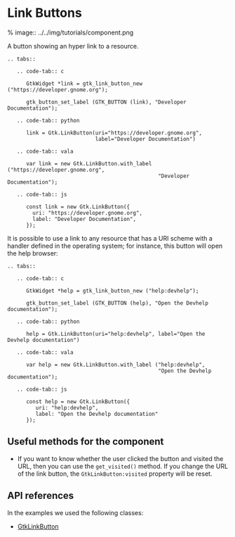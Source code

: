 # Link Buttons

% image:: ../../img/tutorials/component.png

A button showing an hyper link to a resource.

```{eval-rst}
.. tabs::

   .. code-tab:: c

      GtkWidget *link = gtk_link_button_new ("https://developer.gnome.org");

      gtk_button_set_label (GTK_BUTTON (link), "Developer Documentation");

   .. code-tab:: python

      link = Gtk.LinkButton(uri="https://developer.gnome.org",
                            label="Developer Documentation")

   .. code-tab:: vala

      var link = new Gtk.LinkButton.with_label ("https://developer.gnome.org",
                                                "Developer Documentation");

   .. code-tab:: js

      const link = new Gtk.LinkButton({
        uri: "https://developer.gnome.org",
        label: "Developer Documentation",
      });

```

It is possible to use a link to any resource that has a URI scheme with a
handler defined in the operating system; for instance, this button will
open the help browser:

```{eval-rst}
.. tabs::

   .. code-tab:: c

      GtkWidget *help = gtk_link_button_new ("help:devhelp");

      gtk_button_set_label (GTK_BUTTON (help), "Open the Devhelp documentation");

   .. code-tab:: python

      help = Gtk.LinkButton(uri="help:devhelp", label="Open the Devhelp documentation")

   .. code-tab:: vala

      var help = new Gtk.LinkButton.with_label ("help:devhelp",
                                                "Open the Devhelp documentation");

   .. code-tab:: js

      const help = new Gtk.LinkButton({
         uri: "help:devhelp",
         label: "Open the Devhelp documentation"
      });

```

## Useful methods for the component

- If you want to know whether the user clicked the button and visited the
  URL, then you can use the `get_visited()` method. If you change the URL
  of the link button, the `GtkLinkButton:visited` property will be reset.

## API references

In the examples we used the following classes:

- [GtkLinkButton](https://docs.gtk.org/gtk4/class.LinkButton.html)
